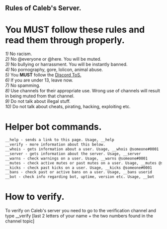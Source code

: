 ## Rules of Caleb's Server.

# You **MUST** follow these rules and read them through properly.

*1)* No racism.  
*2)* No @everyone or @here. You will be muted.  
*3)* No bullying or harrassment. You will be instantly banned.  
*4)* No pornography, gore, lolicon, animal abuse.  
*5)* You **MUST** follow the [Discord ToS.](https://discordapp.com/terms)  
*6)* If you are under 13, leave now.  
*7)* No spamming.  
*8)* Use channels for their appropriate use. Wrong use of channels will result in being muted from that channel.  
*9)* Do not talk about illegal stuff.  
*10)* Do not talk about cheats, pirating, hacking, exploiting etc.  

# Helper bot commands.

```markdown
__help - sends a link to this page. Usage, __help  
__verify - more information about this below.  
__whois - gets information about a user. Usage, __whois @someone#0001  
__server - gets information about the server. Usage, __server  
__warns - check warnings on a user. Usage, __warns @someone#0001  
__mutes - check active mutes or past mutes on a user. Usage, __mutes @someone#0001  
__kicks - check past kicks on a user. Usage, __kicks @someone#0001  
__bans - check past or active bans on a user. Usage, __bans userid  
__bot - check info regarding bot, uptime, version etc. Usage, __bot
```
# How to verify.
To verify on Caleb's server you need to go to the verification channel and type __verify \[last 2 letters of your name + the two numbers found in the channel topic]
